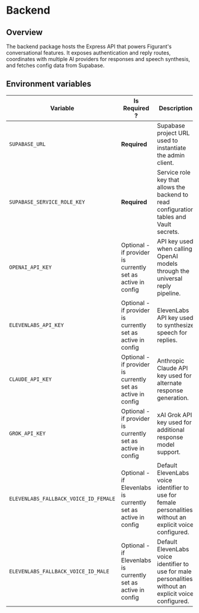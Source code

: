 # Backend

## Overview
The backend package hosts the Express API that powers Figurant's conversational features. It exposes authentication and reply routes, coordinates with multiple AI providers for responses and speech synthesis, and fetches config data from Supabase.

## Environment variables
| Variable                              | Is Required ?                                                 | Description                                                                                               | 
|---------------------------------------|---------------------------------------------------------------|-----------------------------------------------------------------------------------------------------------|
| `SUPABASE_URL`                        | **Required**                                                  | Supabase project URL used to instantiate the admin client.                                                |
| `SUPABASE_SERVICE_ROLE_KEY`           | **Required**                                                  | Service role key that allows the backend to read configuration tables and Vault secrets.                  |
| `OPENAI_API_KEY`                      | Optional - if provider is currently set as active in config   | API key used when calling OpenAI models through the universal reply pipeline.                             |
| `ELEVENLABS_API_KEY`                  | Optional - if provider is currently set as active in config   | ElevenLabs API key used to synthesize speech for replies.                                                 |
| `CLAUDE_API_KEY`                      | Optional - if provider is currently set as active in config   | Anthropic Claude API key used for alternate response generation.                                          |
| `GROK_API_KEY`                        | Optional - if provider is currently set as active in config   | xAI Grok API key used for additional response model support.                                              |
| `ELEVENLABS_FALLBACK_VOICE_ID_FEMALE` | Optional - if Elevenlabs is currently set as active in config | Default ElevenLabs voice identifier to use for female personalities without an explicit voice configured. |
| `ELEVENLABS_FALLBACK_VOICE_ID_MALE`   | Optional - if Elevenlabs is currently set as active in config | Default ElevenLabs voice identifier to use for male personalities without an explicit voice configured.   |
